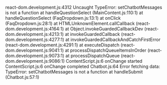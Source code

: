 react-dom.development.js:4312 Uncaught TypeError: setChatbotMessages is not a function
    at handleQuestionSelect (MainContent.js:110:1)
    at handleQuestionSelect (FaqDropdown.js:13:1)
    at onClick (FaqDropdown.js:28:1)
    at HTMLUnknownElement.callCallback (react-dom.development.js:4164:1)
    at Object.invokeGuardedCallbackDev (react-dom.development.js:4213:1)
    at invokeGuardedCallback (react-dom.development.js:4277:1)
    at invokeGuardedCallbackAndCatchFirstError (react-dom.development.js:4291:1)
    at executeDispatch (react-dom.development.js:9041:1)
    at processDispatchQueueItemsInOrder (react-dom.development.js:9073:1)
    at processDispatchQueue (react-dom.development.js:9086:1)
ContentScript.js:6 onChange started
ContentScript.js:6 onChange completed
Chatbot.js:64 Error fetching data: TypeError: setChatbotMessages is not a function
    at handleSubmit (Chatbot.js:57:1)
